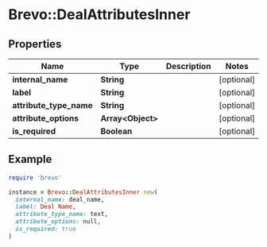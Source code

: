 # Brevo::DealAttributesInner

## Properties

| Name | Type | Description | Notes |
| ---- | ---- | ----------- | ----- |
| **internal_name** | **String** |  | [optional] |
| **label** | **String** |  | [optional] |
| **attribute_type_name** | **String** |  | [optional] |
| **attribute_options** | **Array&lt;Object&gt;** |  | [optional] |
| **is_required** | **Boolean** |  | [optional] |

## Example

```ruby
require 'brevo'

instance = Brevo::DealAttributesInner.new(
  internal_name: deal_name,
  label: Deal Name,
  attribute_type_name: text,
  attribute_options: null,
  is_required: true
)
```

